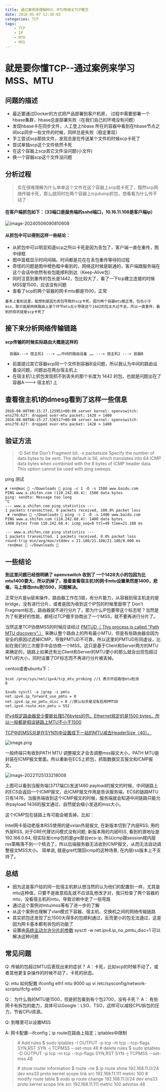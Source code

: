 ```yaml
---
title: 通过案例来理解MSS、MTU等相关TCP概念
date: 2018-05-07 12:30:03
categories: TCP
tags:
    - TCP
    - IP
    - MTU
    - MSS
---
```




# 就是要你懂TCP--通过案例来学习MSS、MTU

## 问题的描述
*  最近要通过Docker的方式把产品部署到客户机房， 过程中需要部署一个hbase集群，hbase总是部署失败（在我们自己的环境没有问题）
*  发现hbase卡在同步文件，人工登上hbase 所在的容器中看到在hbase节点之间scp同步一些文件的时候，同样总是失败（稳定重现） 
*  手工尝试scp那些文件，发现总是在传送某个文件的时候scp卡死了
*  尝试单独scp这个文件依然卡死
*  在这个容器上scp其它文件没问题(小文件)
*  换一个容器scp这个文件没问题

## 分析过程

> 实在很难理解为什么单单这个文件在这个容器上scp就卡死了，既然scp网络传输卡死，那么就同时在两个容器上tcpdump抓包，想看看为什么传不动了


#### 在客户端抓包如下：（33端口是服务端的sshd端口，10.16.11.108是客户端ip）
![image-20240506090810608](https://cdn.jsdelivr.net/gh/plantegg/plantegg.github.io/images/951413iMgBlog/image-20240506090810608.png)


#### 从抓包中可以得到这样一些结论：

* 从抓包中可以明显知道scp之所以卡死是因为丢包了，客户端一直在重传，图中绿框
* 图中篮框显示时间间隔，时间都是花在在丢包重传等待的过程
* 奇怪的问题是图中橙色框中看到的，网络这时候是联通的，客户端跟服务端在这个会话中依然有些包能顺利到达（Keep-Alive包）
* 同时注意到重传的包长是1442，包比较大了，看了一下tcp建立连接的时候MSS是1500，应该没有问题
* 查看了scp的两个容器的网卡mtu都是1500，正常

```
基本上看到这里，能想到是因为丢包导致的scp卡死，因为两个容器mtu都正常，包也小于mss，那只能是网络路由上某个环节mtu太小导致这个1442的包太大过不去，所以一直重传，看到的现状就是scp卡死了
```

## 接下来分析网络传输链路

#### scp传输的时候实际路由大概是这样的 

```
  容器A---> 宿主机1 ---> ……中间的路由设备 …… ---> 宿主机2 ---> 容器B  
```

* 前面提过其它容器scp同一个文件到容器B没问题，所以我认为中间的路由设备没问题，问题出在两台宿主机上
* 在宿主机1上抓包发现抓不到丢失的那个长度为 1442 的包，也就是问题出在了  容器A---> 宿主机1 上

## 查看宿主机1的dmesg看到了这样一些信息

    2016-08-08T08:15:27.125951+00:00 server kernel: openvswitch: ens2f0.627: dropped over-mtu packet: 1428 > 1400
    2016-08-08T08:15:27.536517+00:00 server kernel: openvswitch: ens2f0.627: dropped over-mtu packet: 1428 > 1400

## 验证方法

> -D      Set the Don't Fragment bit.
> -s packetsize
>              Specify the number of data bytes to be sent.  The default is 56, which translates into 64
>              ICMP data bytes when combined with the 8 bytes of ICMP header data.  This option cannot be
>              used with ping sweeps.

ping 测试

```
✘ ren@mac  ~/Downloads  ping -c 1 -D -s 1500 www.baidu.com
PING www.a.shifen.com (110.242.68.4): 1500 data bytes
ping: sendto: Message too long
^C
--- www.a.shifen.com ping statistics ---
1 packets transmitted, 0 packets received, 100.0% packet loss
 ✘ ren@mac  ~/Downloads  ping -c 1 -D -s 1400 www.baidu.com
PING www.a.shifen.com (110.242.68.4): 1400 data bytes
1408 bytes from 110.242.68.4: icmp_seq=0 ttl=49 time=21.180 ms

--- www.a.shifen.com ping statistics ---
1 packets transmitted, 1 packets received, 0.0% packet loss
round-trip min/avg/max/stddev = 21.180/21.180/21.180/0.000 ms
 ren@mac  ~/Downloads 
```



## 一些结论

 **到这里问题已经很明确了 openvswitch 收到了 一个1428大小的包因为比mtu1400要大，所以扔掉了，接着查看宿主机1的网卡mtu设置果然是1400，悲催，马上修改mtu到1500，问题解决。**

正常分片是ip层来操作，路由器工作在3层，有分片能力，从容器到宿主机走的是bridge，没有进行分片，或者是因为收到这个IP包的时候里面带了 Don't Fragment标志，路由器就不进行分片了，那为什么IP包要带这个标志呢？当然是为了有更好的性能，都经过TCP握手协商出了一个MSS，就不要再进行分片了。

当然这里TCP协商MSS的时候应该经过 [PMTUD（ This process is called "Path MTU discovery".）](http://en.wikipedia.org/wiki/Path_MTU_Discovery) 来确认整个路由上的所有最小MTU，但是有些路由器会因为安全的原因过滤掉ICMP，导致PMTUD不可靠，所以这里的PMTUD形同虚设，比如在我们的三次握手中会协商一个MSS，这只是基于Client和Server两方的MTU来确定的，链路上如果还有比Client和Server的MTU更小的那么就会出现包超过MTU的大小，同时设置了DF标志而不再进行分片被丢掉。

centos或者ubuntu下：

    $cat /proc/sys/net/ipv4/tcp_mtu_probing //1 表示开启路径mtu检测
    0
    
    $sudo sysctl -a |grep -i pmtu
    net.ipv4.ip_forward_use_pmtu = 0
    net.ipv4.ip_no_pmtu_disc = 0 //默认似乎是没有启用PMTUD
    net.ipv4.route.min_pmtu = 552


[IPv4规定路由器至少要能处理576bytes的包，Ethernet规定的是1500 bytes，所以一般都是假设链路上MTU不小于1500](https://medium.com/@fcamel/tcp-maximum-segment-size-%E6%98%AF%E4%BB%80%E9%BA%BC%E4%BB%A5%E5%8F%8A%E6%98%AF%E5%A6%82%E4%BD%95%E6%B1%BA%E5%AE%9A%E7%9A%84-b5fd9005702e)

[TCP中的MSS总是在SYN包中设置成下一站的MTU减去HeaderSize（40）。](https://medium.com/@fcamel/%E7%94%A8-systemtap-%E6%89%BE%E5%87%BA-tcp-%E5%A6%82%E4%BD%95%E6%B1%BA%E5%AE%9A-mss-%E7%9A%84%E5%80%BC-4b6b7a969d04)

![image.png](https://cdn.jsdelivr.net/gh/plantegg/plantegg.github.io/images/oss/23df36d95295c839722627b5d63bac48.png)

一般终端只有收到PATH MTU 调整报文才会去调整mss报文大小，PATH MTU是封装在ICMP报文里面。所以重新在ECS上抓包，抓取数据交互报文和ICMP报文。 

![image-20221125133218008](https://cdn.jsdelivr.net/gh/plantegg/plantegg.github.io/images/951413iMgBlog/image-20221125133218008.png)

上图可以看到当服务端(3717端口)发送1460 payload的报文的时候，中间链路上的ECS会返回一个ICMP报文，此ICMP报文作用是告诉服务端，ECS的链路MTU只有1476，当服务端收到这个ICMP报文的时候，服务端就会知道中间链路只能允许payload 1436的报文通过，自然就会缩小发送的mss大小。

这个ICMP包在链路上有可能会被丢掉，比如：

Intel网卡驱动老版本RSS使用的是vxlan外层报文, 在新版本切到了内层RSS; 用的外层RSS, 对于GRE代理访问模式没有问题; 新版本用的内层RSS, 看到的源地址是192.168.0.64, 但实际发icmp包的是gre那台ecs-ip, 所以icmp跟session按内层rss策略落不到一个核去了，所以后端服务器无法收到ICMP报文，从而无法自动调整报文MSS大小。
简单说, 就是gre代理回icmp的这种场景, 在内层rss版本上不支持了。

## 总结

* 因为这是客户给的同一批宿主机默认想当然的认为他们的配置到一样，尤其是mtu这种值，只要不是故意捣乱就不应该乱修改才对，我只检查了两个容器的mtu，没看宿主机的mtu，导致诊断中走了一些弯路
* 通过这个案例对mtu/mss等有了进一步的了解
* 从这个案例也理解了vlan模式下容器、宿主机、交换机之间的网络传输链路
* 其实抓包还发现了比1500大得多的包顺利通过，反而更小的包无法通过，这是因为网卡基本都有拆包的功能了
* 设置由[系统主动允许分片的参数](https://sysctl-explorer.net/net/ipv4/ip_no_pmtu_disc/) sysctl -w net.ipv4.ip_no_pmtu_disc=1  可以解决这种问题

## 常见问题

Q: 传输的包超过MTU后表现出来的症状？
A：卡死，比如scp的时候不动了，或者其他更复杂操作的时候不动了，卡死的状态。

Q: mtu 如何配置
ifconfig eth1 mtu 9000 up
vi /etc/sysconfig/network-scripts/ifcfg-eth0

Q： 为什么我的MTU是1500，但是抓包看到有个包2700，没有卡死？
A： 有些网卡有拆包的能力，具体可以Google：LSO、TSO，这样可以减轻CPU拆包的压力，节省CPU资源。

Q: 到哪里可以设置MSS

A: 网卡配置--ifconfig；ip route在路由上指定；iptables中限制

> \# Add rules
> $ sudo iptables -I OUTPUT -p tcp -m tcp --tcp-flags SYN,RST SYN -j TCPMSS --set-mss 48
> \# delete rules
> $ sudo iptables -D OUTPUT -p tcp -m tcp --tcp-flags SYN,RST SYN -j TCPMSS --set-mss 48
>
> \# show router information
>$ route -ne
> $ ip route show
> 192.168.11.0/24 dev ens33 proto kernel scope link src 192.168.11.111 metric 100
> \# modify route table
> $ sudo ip route change 192.168.11.0/24 dev ens33 proto kernel scope link src 192.168.11.111 metric 100 advmss 48



